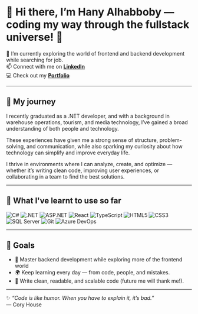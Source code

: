 # 👋 Hi there, I’m Hany Alhabboby — coding my way through the fullstack universe! 🌌


🌱 I’m currently exploring the world of frontend and backend development while searching for job.  
📫 Connect with me on [**LinkedIn**](https://www.linkedin.com/in/hanyalh/) <br>
💻 Check out my [**Portfolio**](https://hanyalhabboby-portfolio.netlify.app/)

---

## 🐣 My journey

I recently graduated as a .NET developer, and with a background in warehouse operations, tourism, and media technology, I’ve gained a broad understanding of both people and technology.

These experiences have given me a strong sense of structure, problem-solving, and communication, while also sparking my curiosity about how technology can simplify and improve everyday life.

I thrive in environments where I can analyze, create, and optimize — whether it’s writing clean code, improving user experiences, or collaborating in a team to find the best solutions.  

---

## 📎 What I've learnt to use so far

![C#](https://img.shields.io/badge/-C%23-239120?style=for-the-badge&logo=c-sharp&logoColor=white)
![.NET](https://img.shields.io/badge/-.NET-512BD4?style=for-the-badge&logo=dotnet&logoColor=white)
![ASP.NET](https://img.shields.io/badge/-ASP.NET-5C2D91?style=for-the-badge&logo=dotnet&logoColor=white)
![React](https://img.shields.io/badge/-React-61DAFB?style=for-the-badge&logo=react&logoColor=black)
![TypeScript](https://img.shields.io/badge/-TypeScript-3178C6?style=for-the-badge&logo=typescript&logoColor=white)
![HTML5](https://img.shields.io/badge/-HTML5-E34F26?style=for-the-badge&logo=html5&logoColor=white)
![CSS3](https://img.shields.io/badge/-CSS3-1572B6?style=for-the-badge&logo=css3&logoColor=white)
![SQL Server](https://img.shields.io/badge/-SQL%20Server-CC2927?style=for-the-badge&logo=microsoft-sql-server&logoColor=white)
![Git](https://img.shields.io/badge/-Git-F05032?style=for-the-badge&logo=git&logoColor=white)
![Azure DevOps](https://img.shields.io/badge/-DevOps-0078D7?style=for-the-badge&logo=azure-devops&logoColor=white)


---


## 🎯 Goals

- 💼 Master backend development while exploring more of the frontend world 
- 🌍 Keep learning every day — from code, people, and mistakes.
- 🧩 Write clean, readable, and scalable code (future me will thank me!).

---


✨ *“Code is like humor. When you have to explain it, it’s bad.”*  
— Cory House
